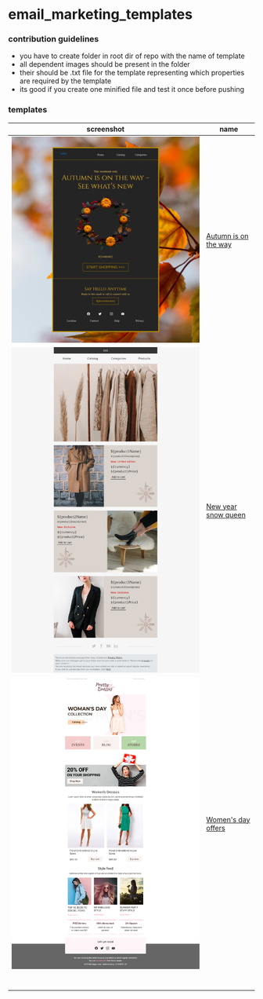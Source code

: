 # email_marketing_templates

### contribution guidelines 
* you have to create folder in root dir of repo with the name of template
* all dependent images should be present in the folder
* their should be .txt file for the template representing which properties are required by the template
* its good if you create one minified file and test it once before pushing

### templates
| screenshot                                                      | name                                           |
| --------------------------------------------------------------- | ---------------------------------------------- |
| ![Autumn is on the way](./screenshots/autumn-is-on-the-way.png) | [Autumn is on the way](./autumn-is-on-the-way) |
| ![New year snow queen](./screenshots/new-year-snow-queen.png)   | [New year snow queen](./new-year-snow-queen)   |
| ![Women's day offers](./screenshots/womens-day-offers.png)      | [Women's day offers](./womens-day-offers)      |
|                                                                 |                                                |
|                                                                 |                                                |
|                                                                 |                                                |
|                                                                 |                                                |
|                                                                 |                                                |
|                                                                 |                                                |
|                                                                 |                                                |